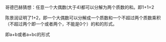 哥德巴赫猜想：任意一个大偶数(大于4)都可以分解为两个质数的和。即1+1=2

陈景润证明了1+2，即一个大偶数可以分解成一个质数和一个不超过两个质数乘积（不超过两个即一个或者两个，不能是0个）的和的形式。

即a+b或者a+bc的形式